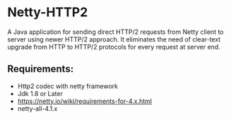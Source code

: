 # Netty-HTTP2
A Java application for sending direct HTTP/2 requests from Netty client to server using newer HTTP/2 approach. It eliminates the need of clear-text upgrade from HTTP to HTTP/2 protocols for every request at server end.

## Requirements: 

- Http2 codec with netty framework 
- Jdk 1.8 or Later
- https://netty.io/wiki/requirements-for-4.x.html
- netty-all-4.1.x
